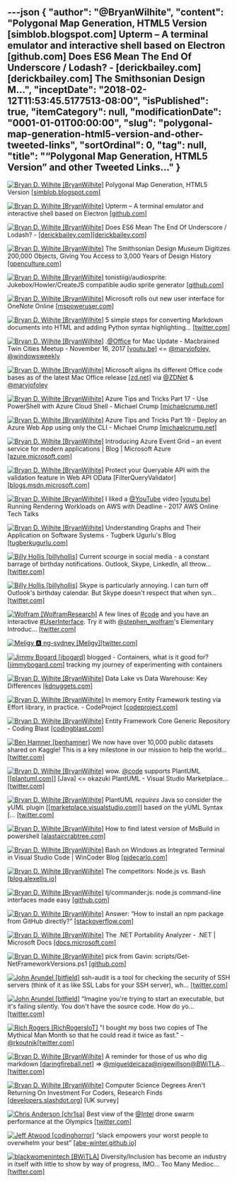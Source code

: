 ---json
{
  "author": "@BryanWilhite",
  "content": "Polygonal Map Generation, HTML5 Version [simblob.blogspot.com] Upterm – A terminal emulator and interactive shell based on Electron [github.com] Does ES6 Mean The End Of Underscore / Lodash? - [derickbailey.com][derickbailey.com] The Smithsonian Design M...",
  "inceptDate": "2018-02-12T11:53:45.5177513-08:00",
  "isPublished": true,
  "itemCategory": null,
  "modificationDate": "0001-01-01T00:00:00",
  "slug": "polygonal-map-generation-html5-version-and-other-tweeted-links",
  "sortOrdinal": 0,
  "tag": null,
  "title": "“Polygonal Map Generation, HTML5 Version” and other Tweeted Links…"
}
---

[<img alt="Bryan D. Wilhite [BryanWilhite]" src="https://songhay.blob.core.windows.net/shared-social-twitter/BryanWilhite.jpeg">](http://t.co/UNdqV0Z1zz "Bryan D. Wilhite [BryanWilhite]") Polygonal Map Generation, HTML5 Version [[simblob.blogspot.com]](http://simblob.blogspot.com/2017/09/mapgen2-html5.html)

[<img alt="Bryan D. Wilhite [BryanWilhite]" src="https://songhay.blob.core.windows.net/shared-social-twitter/BryanWilhite.jpeg">](http://t.co/UNdqV0Z1zz "Bryan D. Wilhite [BryanWilhite]") Upterm – A terminal emulator and interactive shell based on Electron [[github.com]](https://github.com/railsware/upterm)

[<img alt="Bryan D. Wilhite [BryanWilhite]" src="https://songhay.blob.core.windows.net/shared-social-twitter/BryanWilhite.jpeg">](http://t.co/UNdqV0Z1zz "Bryan D. Wilhite [BryanWilhite]") Does ES6 Mean The End Of Underscore / Lodash? - [[derickbailey.com]](http://DerickBailey.com)[[derickbailey.com]](https://derickbailey.com/2016/09/12/does-es6-mean-the-end-of-underscore-lodash/)

[<img alt="Bryan D. Wilhite [BryanWilhite]" src="https://songhay.blob.core.windows.net/shared-social-twitter/BryanWilhite.jpeg">](http://t.co/UNdqV0Z1zz "Bryan D. Wilhite [BryanWilhite]") The Smithsonian Design Museum Digitizes 200,000 Objects, Giving You Access to 3,000 Years of Design History [[openculture.com]](http://www.openculture.com/2017/09/the-smithsonian-design-museum-digitizes-200000-objects.html)

[<img alt="Bryan D. Wilhite [BryanWilhite]" src="https://songhay.blob.core.windows.net/shared-social-twitter/BryanWilhite.jpeg">](http://t.co/UNdqV0Z1zz "Bryan D. Wilhite [BryanWilhite]") tonistiigi/audiosprite: Jukebox/Howler/CreateJS compatible audio sprite generator [[github.com]](https://github.com/tonistiigi/audiosprite)

[<img alt="Bryan D. Wilhite [BryanWilhite]" src="https://songhay.blob.core.windows.net/shared-social-twitter/BryanWilhite.jpeg">](http://t.co/UNdqV0Z1zz "Bryan D. Wilhite [BryanWilhite]") Microsoft rolls out new user interface for OneNote Online [[mspoweruser.com]](https://mspoweruser.com/microsoft-rolls-out-new-user-interface-for-onenote-online/)

[<img alt="Bryan D. Wilhite [BryanWilhite]" src="https://songhay.blob.core.windows.net/shared-social-twitter/BryanWilhite.jpeg">](http://t.co/UNdqV0Z1zz "Bryan D. Wilhite [BryanWilhite]") 5 simple steps for converting Markdown documents into HTML and adding Python syntax highlighting… [[twitter.com]](https://twitter.com/i/web/status/956689680627576832)

[<img alt="Bryan D. Wilhite [BryanWilhite]" src="https://songhay.blob.core.windows.net/shared-social-twitter/BryanWilhite.jpeg">](http://t.co/UNdqV0Z1zz "Bryan D. Wilhite [BryanWilhite]") .[@Office](http://twitter.com/Office) for Mac Update - Macbrained Twin Cities Meetup - November 16, 2017 [[youtu.be]](https://youtu.be/iBwgDT1Zy9c) &lt;= [@maryjofoley](http://twitter.com/maryjofoley), [@windowsweekly](http://twitter.com/windowsweekly)

[<img alt="Bryan D. Wilhite [BryanWilhite]" src="https://songhay.blob.core.windows.net/shared-social-twitter/BryanWilhite.jpeg">](http://t.co/UNdqV0Z1zz "Bryan D. Wilhite [BryanWilhite]") Microsoft aligns its different Office code bases as of the latest Mac Office release [[zd.net]](http://zd.net/2EWWa3M) via [@ZDNet](http://twitter.com/ZDNet) &amp; [@maryjofoley](http://twitter.com/maryjofoley)

[<img alt="Bryan D. Wilhite [BryanWilhite]" src="https://songhay.blob.core.windows.net/shared-social-twitter/BryanWilhite.jpeg">](http://t.co/UNdqV0Z1zz "Bryan D. Wilhite [BryanWilhite]") Azure Tips and Tricks Part 17 - Use PowerShell with Azure Cloud Shell - Michael Crump [[michaelcrump.net]](https://www.michaelcrump.net/azure-tips-and-tricks17/)

[<img alt="Bryan D. Wilhite [BryanWilhite]" src="https://songhay.blob.core.windows.net/shared-social-twitter/BryanWilhite.jpeg">](http://t.co/UNdqV0Z1zz "Bryan D. Wilhite [BryanWilhite]") Azure Tips and Tricks Part 19 - Deploy an Azure Web App using only the CLI - Michael Crump [[michaelcrump.net]](https://www.michaelcrump.net/azure-tips-and-tricks19/)

[<img alt="Bryan D. Wilhite [BryanWilhite]" src="https://songhay.blob.core.windows.net/shared-social-twitter/BryanWilhite.jpeg">](http://t.co/UNdqV0Z1zz "Bryan D. Wilhite [BryanWilhite]") Introducing Azure Event Grid – an event service for modern applications | Blog | Microsoft Azure [[azure.microsoft.com]](https://azure.microsoft.com/en-us/blog/introducing-azure-event-grid-an-event-service-for-modern-applications/)

[<img alt="Bryan D. Wilhite [BryanWilhite]" src="https://songhay.blob.core.windows.net/shared-social-twitter/BryanWilhite.jpeg">](http://t.co/UNdqV0Z1zz "Bryan D. Wilhite [BryanWilhite]") Protect your Queryable API with the validation feature in Web API OData [FilterQueryValidator] [[blogs.msdn.microsoft.com]](https://blogs.msdn.microsoft.com/webdev/2013/02/06/protect-your-queryable-api-with-the-validation-feature-in-asp-net-web-api-odata/)

[<img alt="Bryan D. Wilhite [BryanWilhite]" src="https://songhay.blob.core.windows.net/shared-social-twitter/BryanWilhite.jpeg">](http://t.co/UNdqV0Z1zz "Bryan D. Wilhite [BryanWilhite]") I liked a [@YouTube](http://twitter.com/YouTube) video [[youtu.be]](http://youtu.be/cJBYNVIYWsw?a) Running Rendering Workloads on AWS with Deadline - 2017 AWS Online Tech Talks 

[<img alt="Bryan D. Wilhite [BryanWilhite]" src="https://songhay.blob.core.windows.net/shared-social-twitter/BryanWilhite.jpeg">](http://t.co/UNdqV0Z1zz "Bryan D. Wilhite [BryanWilhite]") Understanding Graphs and Their Application on Software Systems - Tugberk Ugurlu's Blog [[tugberkugurlu.com]](http://www.tugberkugurlu.com/archive/understanding-graphs-and-their-application-on-software-systems)

[<img alt="Billy Hollis [billyhollis]" src="https://songhay.blob.core.windows.net/shared-social-twitter/billyhollis.jpg">](https://t.co/LvJEYRzwk5 "Billy Hollis [billyhollis]") Current scourge in social media - a constant barrage of birthday notifications. Outlook, Skype, LinkedIn, all throw… [[twitter.com]](https://twitter.com/i/web/status/962732113165537282)

[<img alt="Billy Hollis [billyhollis]" src="https://songhay.blob.core.windows.net/shared-social-twitter/billyhollis.jpg">](https://t.co/LvJEYRzwk5 "Billy Hollis [billyhollis]") Skype is particularly annoying. I can turn off Outlook's birthday calendar. But Skype doesn't respect that when syn… [[twitter.com]](https://twitter.com/i/web/status/962732114130227200)

[<img alt="Wolfram [WolframResearch]" src="https://songhay.blob.core.windows.net/shared-social-twitter/WolframResearch.png">](http://t.co/Vsckdj3BIQ "Wolfram [WolframResearch]") A few lines of [#code](http://twitter.com/search?q=%23code) and you have an interactive [#UserInterface](http://twitter.com/search?q=%23UserInterface). Try it with [@stephen_wolfram](http://twitter.com/stephen_wolfram)'s Elementary Introduc… [[twitter.com]](https://twitter.com/i/web/status/963071212548231168)

[<img alt="Meligy 🅰️ ng-sydney [Meligy]" src="https://songhay.blob.core.windows.net/shared-social-twitter/Meligy.jpeg">](https://t.co/l318930X1B "Meligy 🅰️ ng-sydney [Meligy]")[[twitter.com]](https://twitter.com/JavaScriptDaily/status/962774994416742400)

[<img alt="Jimmy Bogard [jbogard]" src="https://songhay.blob.core.windows.net/shared-social-twitter/jbogard.png">](https://t.co/V3lUFuUp7d "Jimmy Bogard [jbogard]") blogged - Containers, what is it good for? [[jimmybogard.com]](https://jimmybogard.com/containers-what-is-it-good-for/) tracking my journey of experimenting with containers 

[<img alt="Bryan D. Wilhite [BryanWilhite]" src="https://songhay.blob.core.windows.net/shared-social-twitter/BryanWilhite.jpeg">](http://t.co/UNdqV0Z1zz "Bryan D. Wilhite [BryanWilhite]") Data Lake vs Data Warehouse: Key Differences [[kdnuggets.com]](http://www.kdnuggets.com/2015/09/data-lake-vs-data-warehouse-key-differences.html)

[<img alt="Bryan D. Wilhite [BryanWilhite]" src="https://songhay.blob.core.windows.net/shared-social-twitter/BryanWilhite.jpeg">](http://t.co/UNdqV0Z1zz "Bryan D. Wilhite [BryanWilhite]") In memory Entity Framework testing via Effort library, in practice. - CodeProject [[codeproject.com]](https://www.codeproject.com/Articles/1206737/In-memory-Entity-Framework-testing-via-Effort-libr)

[<img alt="Bryan D. Wilhite [BryanWilhite]" src="https://songhay.blob.core.windows.net/shared-social-twitter/BryanWilhite.jpeg">](http://t.co/UNdqV0Z1zz "Bryan D. Wilhite [BryanWilhite]") Entity Framework Core Generic Repository - Coding Blast [[codingblast.com]](https://codingblast.com/entity-framework-core-generic-repository/)

[<img alt="Ben Hamner [benhamner]" src="https://songhay.blob.core.windows.net/shared-social-twitter/benhamner.png">](https://t.co/5vxFtiKgHv "Ben Hamner [benhamner]") We now have over 10,000 public datasets shared on Kaggle! This is a key milestone in our mission to help the world… [[twitter.com]](https://twitter.com/i/web/status/962435432276410368)

[<img alt="Bryan D. Wilhite [BryanWilhite]" src="https://songhay.blob.core.windows.net/shared-social-twitter/BryanWilhite.jpeg">](http://t.co/UNdqV0Z1zz "Bryan D. Wilhite [BryanWilhite]") wow. [@code](http://twitter.com/code) supports PlantUML [[[plantuml.com]](http://plantuml.com)] [Java] &lt;= okazuki PlantUML - Visual Studio Marketplace… [[twitter.com]](https://twitter.com/i/web/status/956710740353789952)

[<img alt="Bryan D. Wilhite [BryanWilhite]" src="https://songhay.blob.core.windows.net/shared-social-twitter/BryanWilhite.jpeg">](http://t.co/UNdqV0Z1zz "Bryan D. Wilhite [BryanWilhite]") PlantUML *requires* Java so consider the yUML plugin [[[marketplace.visualstudio.com]](https://marketplace.visualstudio.com/items?itemName=JaimeOlivares.yuml)] based on the yUML Syntax [… [[twitter.com]](https://twitter.com/i/web/status/956713730242330624)

[<img alt="Bryan D. Wilhite [BryanWilhite]" src="https://songhay.blob.core.windows.net/shared-social-twitter/BryanWilhite.jpeg">](http://t.co/UNdqV0Z1zz "Bryan D. Wilhite [BryanWilhite]") How to find latest version of MsBuild in powershell [[alastaircrabtree.com]](https://alastaircrabtree.com/how-to-find-latest-version-of-msbuild-in-powershell/)

[<img alt="Bryan D. Wilhite [BryanWilhite]" src="https://songhay.blob.core.windows.net/shared-social-twitter/BryanWilhite.jpeg">](http://t.co/UNdqV0Z1zz "Bryan D. Wilhite [BryanWilhite]") Bash on Windows as Integrated Terminal in Visual Studio Code | WinCoder Blog [[pjdecarlo.com]](http://pjdecarlo.com/2016/06/bash-on-windows-as-integrated-terminal-in-visual-studio-code.html)

[<img alt="Bryan D. Wilhite [BryanWilhite]" src="https://songhay.blob.core.windows.net/shared-social-twitter/BryanWilhite.jpeg">](http://t.co/UNdqV0Z1zz "Bryan D. Wilhite [BryanWilhite]") The competitors: Node.js vs. Bash [[blog.alexellis.io]](https://blog.alexellis.io/april-1st-node-js-vs-bash/)

[<img alt="Bryan D. Wilhite [BryanWilhite]" src="https://songhay.blob.core.windows.net/shared-social-twitter/BryanWilhite.jpeg">](http://t.co/UNdqV0Z1zz "Bryan D. Wilhite [BryanWilhite]") tj/commander.js: node.js command-line interfaces made easy [[github.com]](https://github.com/tj/commander.js)

[<img alt="Bryan D. Wilhite [BryanWilhite]" src="https://songhay.blob.core.windows.net/shared-social-twitter/BryanWilhite.jpeg">](http://t.co/UNdqV0Z1zz "Bryan D. Wilhite [BryanWilhite]") Answer: “How to install an npm package from GitHub directly?” [[stackoverflow.com]](https://stackoverflow.com/a/17509764/22944)

[<img alt="Bryan D. Wilhite [BryanWilhite]" src="https://songhay.blob.core.windows.net/shared-social-twitter/BryanWilhite.jpeg">](http://t.co/UNdqV0Z1zz "Bryan D. Wilhite [BryanWilhite]") The .NET Portability Analyzer - .NET | Microsoft Docs [[docs.microsoft.com]](https://docs.microsoft.com/en-us/dotnet/standard/portability-analyzer)

[<img alt="Bryan D. Wilhite [BryanWilhite]" src="https://songhay.blob.core.windows.net/shared-social-twitter/BryanWilhite.jpeg">](http://t.co/UNdqV0Z1zz "Bryan D. Wilhite [BryanWilhite]") pick from Gavin: scripts/Get-NetFrameworkVersions.ps1 [[github.com]](https://github.com/brianary/scripts/blob/master/Get-NetFrameworkVersions.ps1)

[<img alt="John Arundel [bitfield]" src="https://songhay.blob.core.windows.net/shared-social-twitter/bitfield.jpeg">](https://t.co/OfjPk1VNvq "John Arundel [bitfield]") ssh-audit is a tool for checking the security of SSH servers (think of it as like SSL Labs for your SSH server), wh… [[twitter.com]](https://twitter.com/i/web/status/962844707595399169)

[<img alt="John Arundel [bitfield]" src="https://songhay.blob.core.windows.net/shared-social-twitter/bitfield.jpeg">](https://t.co/OfjPk1VNvq "John Arundel [bitfield]") “Imagine you're trying to start an executable, but it's failing silently. You don't have the source code. How do yo… [[twitter.com]](https://twitter.com/i/web/status/962702033265373186)

[<img alt="Rich Rogers [RichRogersIoT]" src="https://songhay.blob.core.windows.net/shared-social-twitter/RichRogersIoT.jpg">](https://t.co/0hMHqujClN "Rich Rogers [RichRogersIoT]") "I bought my boss two copies of The Mythical Man Month so that he could read it twice as fast." - [@rkoutnik](http://twitter.com/rkoutnik)[[twitter.com]](https://twitter.com/RichRogersIoT/status/962083856168955904/photo/1)

[<img alt="Bryan D. Wilhite [BryanWilhite]" src="https://songhay.blob.core.windows.net/shared-social-twitter/BryanWilhite.jpeg">](http://t.co/UNdqV0Z1zz "Bryan D. Wilhite [BryanWilhite]") A reminder for those of us who dig markdown [[daringfireball.net]](https://daringfireball.net/projects/markdown/) =&gt; [@migueldeicaza](http://twitter.com/migueldeicaza)[@nigewillson](http://twitter.com/nigewillson)[@BWiTLA](http://twitter.com/BWiTLA)… [[twitter.com]](https://twitter.com/i/web/status/956683055871098880)

[<img alt="Bryan D. Wilhite [BryanWilhite]" src="https://songhay.blob.core.windows.net/shared-social-twitter/BryanWilhite.jpeg">](http://t.co/UNdqV0Z1zz "Bryan D. Wilhite [BryanWilhite]") Computer Science Degrees Aren't Returning On Investment For Coders, Research Finds [[developers.slashdot.org]](https://developers.slashdot.org/story/17/09/20/2048237/computer-science-degrees-arent-returning-on-investment-for-coders-research-finds?utm_source=feedly1.0mainlinkanon&utm_medium=feed) [UK survey] 

[<img alt="Chris Anderson [chr1sa]" src="https://songhay.blob.core.windows.net/shared-social-twitter/chr1sa.jpg">](http://t.co/IuFPNN3M70 "Chris Anderson [chr1sa]") Best view of the [@Intel](http://twitter.com/Intel) drone swarm performance at the Olympics [[twitter.com]](https://twitter.com/chr1sa/status/962493907446636544/video/1)

[<img alt="Jeff Atwood [codinghorror]" src="https://songhay.blob.core.windows.net/shared-social-twitter/codinghorror.png">](http://t.co/rM9N1bQpLr "Jeff Atwood [codinghorror]") “slack empowers your worst people to overwhelm your best” [[abe-winter.github.io]](https://abe-winter.github.io/plea%27s/help/2018/02/11/slack.html)

[<img alt="blackwomenintech [BWiTLA]" src="https://songhay.blob.core.windows.net/shared-social-twitter/BWiTLA.jpeg">](https://t.co/Z1JeN5MH6T "blackwomenintech [BWiTLA]") Diversity/Inclusion has become an industry in itself with little to show by way of progress, IMO... Too Many Medioc… [[twitter.com]](https://twitter.com/i/web/status/962893875672223744)
